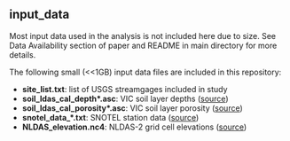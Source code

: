 ## input_data

Most input data used in the analysis is not included here due to size. See Data Availability section of paper and README in main directory for more details. 

The following small (<<1GB) input data files are included in this repository: 
* **site_list.txt**: list of USGS streamgages included in study
* **soil_ldas_cal_depth\*.asc**: VIC soil layer depths ([source](http://hydrology.princeton.edu/~justin/research/project_nldas/parameters/))
* **soil_ldas_cal_porosity\*.asc**: VIC soil layer porosity ([source](http://hydrology.princeton.edu/~justin/research/project_nldas/parameters/))
* **snotel_data_\*.txt**: SNOTEL station data ([source](https://wcc.sc.egov.usda.gov/reportGenerator/)) 
* **NLDAS_elevation.nc4**: NLDAS-2 grid cell elevations ([source](https://ldas.gsfc.nasa.gov/nldas/elevation))
